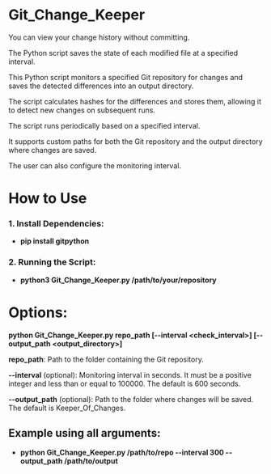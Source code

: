# Git_Change_Keeper
You can view your change history without committing.

The Python script saves the state of each modified file at a specified interval.

This Python script monitors a specified Git repository for changes and saves the detected differences into an output directory.

The script calculates hashes for the differences and stores them, allowing it to detect new changes on subsequent runs.

The script runs periodically based on a specified interval.

It supports custom paths for both the Git repository and the output directory where changes are saved.

The user can also configure the monitoring interval.

# How to Use

### 1. Install Dependencies:
 - **pip install gitpython**

### 2. Running the Script:
 - **python3 Git_Change_Keeper.py /path/to/your/repository**


# Options:
**python Git_Change_Keeper.py   repo_path  [--interval <check_interval>] [--output_path <output_directory>]**

**repo_path**: Path to the folder containing the Git repository.

**--interval** (optional): Monitoring interval in seconds. It must be a positive integer and less than or equal to 100000. The default is 600 seconds.

**--output_path** (optional): Path to the folder where changes will be saved. The default is Keeper_Of_Changes.


## Example using all arguments:

 - **python Git_Change_Keeper.py /path/to/repo --interval 300 --output_path /path/to/output**
